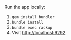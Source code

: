 Run the app locally:

1. `gem install bundler`
2. `bundle install`
3. `bundle exec rackup`
4. Visit <http://localhost:9292>